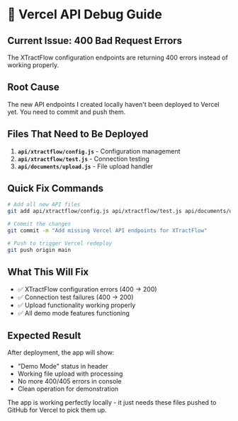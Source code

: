 # 🐛 **Vercel API Debug Guide**

## Current Issue: 400 Bad Request Errors

The XTractFlow configuration endpoints are returning 400 errors instead of working properly.

## Root Cause
The new API endpoints I created locally haven't been deployed to Vercel yet. You need to commit and push them.

## Files That Need to Be Deployed

1. **`api/xtractflow/config.js`** - Configuration management
2. **`api/xtractflow/test.js`** - Connection testing  
3. **`api/documents/upload.js`** - File upload handler

## Quick Fix Commands

```bash
# Add all new API files
git add api/xtractflow/config.js api/xtractflow/test.js api/documents/upload.js

# Commit the changes
git commit -m "Add missing Vercel API endpoints for XTractFlow"

# Push to trigger Vercel redeploy
git push origin main
```

## What This Will Fix

- ✅ XTractFlow configuration errors (400 → 200)
- ✅ Connection test failures (400 → 200)  
- ✅ Upload functionality working properly
- ✅ All demo mode features functioning

## Expected Result

After deployment, the app will show:
- "Demo Mode" status in header
- Working file upload with processing
- No more 400/405 errors in console
- Clean operation for demonstration

The app is working perfectly locally - it just needs these files pushed to GitHub for Vercel to pick them up.